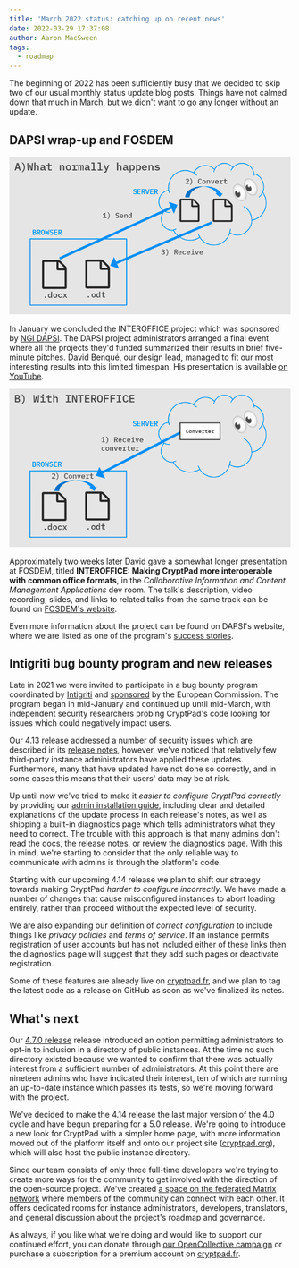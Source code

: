 ```yaml
---
title: 'March 2022 status: catching up on recent news'
date: 2022-03-29 17:37:08
author: Aaron MacSween
tags:
  - roadmap
---
```


The beginning of 2022 has been sufficiently busy that we decided to skip two of our usual monthly status update blog posts. Things have not calmed down that much in March, but we didn't want to go any longer without an update.

## DAPSI wrap-up and FOSDEM

![A diagram depicting a client sending content to a server for conversion](/images/dapsi-what-normally-happens.png)

In January we concluded the INTEROFFICE project which was sponsored by [NGI DAPSI](https://dapsi.ngi.eu/). The DAPSI project administrators arranged a final event where all the projects they'd funded summarized their results in brief five-minute pitches. David Benqué, our design lead, managed to fit our most interesting results into this limited timespan. His presentation is available [on YouTube](https://www.youtube.com/watch?v=RQ9Ll-1UEF4&t=2437s).

![A diagram depicting a server sending a conversion engine to a client](/images/dapsi-with-interoffice.png)

Approximately two weeks later David gave a somewhat longer presentation at FOSDEM, titled **INTEROFFICE: Making CryptPad more interoperable with common office formats**, in the _Collaborative Information and Content Management Applications_ dev room. The talk's description, video recording, slides, and links to related talks from the same track can be found on [FOSDEM's website](https://fosdem.org/2022/schedule/event/collabinteroffice/).

Even more information about the project can be found on DAPSI's website, where we are listed as one of the program's [success stories](https://dapsi.ngi.eu/success-story-interoffice-collaborating-on-office-documents-without-giving-up-privacy/).

## Intigriti bug bounty program and new releases

Late in 2021 we were invited to participate in a bug bounty program coordinated by [Intigriti](https://www.intigriti.com/) and [sponsored](https://ec.europa.eu/info/news/european-commissions-open-source-programme-office-starts-bug-bounties-2022-jan-19_en) by the European Commission. The program began in mid-January and continued up until mid-March, with independent security researchers probing CryptPad's code looking for issues which could negatively impact users.

Our 4.13 release addressed a number of security issues which are described in its [release notes](https://github.com/xwiki-labs/cryptpad/releases/tag/4.13.0), however, we've noticed that relatively few third-party instance administrators have applied these updates. Furthermore, many that have updated have not done so correctly, and in some cases this means that their users' data may be at risk.

Up until now we've tried to make it _easier to configure CryptPad correctly_ by providing our [admin installation guide](https://docs.cryptpad.fr/en/admin_guide/installation.html), including clear and detailed explanations of the update process in each release's notes, as well as shipping a built-in diagnostics page which tells administrators what they need to correct. The trouble with this approach is that many admins don't read the docs, the release notes, or review the diagnostics page. With this in mind, we're starting to consider that the only reliable way to communicate with admins is through the platform's code.

Starting with our upcoming 4.14 release we plan to shift our strategy towards making CryptPad _harder to configure incorrectly_. We have made a number of changes that cause misconfigured instances to abort loading entirely, rather than proceed without the expected level of security.

We are also expanding our definition of _correct configuration_ to include things like _privacy policies_ and _terms of service_. If an instance permits registration of user accounts but has not included either of these links then the diagnostics page will suggest that they add such pages or deactivate registration.

Some of these features are already live on [cryptpad.fr](https://cryptpad.fr), and we plan to tag the latest code as a release on GitHub as soon as we've finalized its notes.

## What's next

Our [4.7.0 release](https://github.com/xwiki-labs/cryptpad/releases/4.7.0) release introduced an option permitting administrators to opt-in to inclusion in a directory of public instances. At the time no such directory existed because we wanted to confirm that there was actually interest from a sufficient number of administrators. At this point there are nineteen admins who have indicated their interest, ten of which are running an up-to-date instance which passes its tests, so we're moving forward with the project.

We've decided to make the 4.14 release the last major version of the 4.0 cycle and have begun preparing for a 5.0 release. We're going to introduce a new look for CryptPad with a simpler home page, with more information moved out of the platform itself and onto our project site ([cryptpad.org](https://cryptpad.org)), which will also host the public instance directory.

Since our team consists of only three full-time developers we're trying to create more ways for the community to get involved with the direction of the open-source project. We've created [a space on the federated Matrix network](https://matrix.to/#/#cryptpad:matrix.xwiki.com) where members of the community can connect with each other. It offers dedicated rooms for instance administrators, developers, translators, and general discussion about the project's roadmap and governance.

As always, if you like what we're doing and would like to support our continued effort, you can donate through [our OpenCollective campaign](https://opencollective.com/cryptpad) or purchase a subscription for a premium account on [cryptpad.fr](https://cryptpad.fr).

